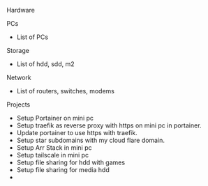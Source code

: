
Hardware

PCs
- List of PCs

Storage
- List of hdd, sdd, m2

Network
- List of routers, switches, modems

Projects
- Setup Portainer on mini pc
- Setup traefik as reverse proxy with https on mini pc in portainer.
- Update portainer to use https with traefik.
- Setup star subdomains with my cloud flare domain.
- Setup Arr Stack in mini pc
- Setup tailscale in mini pc
- Setup file sharing for hdd with games
- Setup file sharing for media hdd
- 